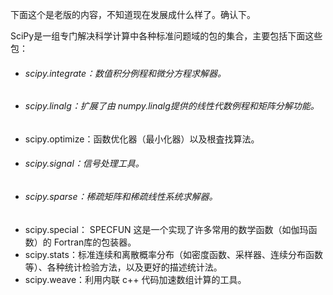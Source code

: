 
下面这个是老版的内容，不知道现在发展成什么样了。确认下。

SciPy是一组专门解决科学计算中各种标准问题域的包的集合，主要包括下面这些包：

- ###### scipy.integrate：数值积分例程和微分方程求解器。
- ###### scipy.linalg：扩展了由 numpy.linalg提供的线性代数例程和矩阵分解功能。
- scipy.optimize：函数优化器（最小化器）以及根査找算法。
- ###### scipy.signal：信号处理工具。
- ###### scipy.sparse：稀疏矩阵和稀疏线性系统求解器。
- scipy.special： SPECFUN  这是一个实现了许多常用的数学函数（如伽玛函数）的 Fortran库的包装器。
- scipy.stats：标准连续和离散概率分布（如密度函数、采样器、连续分布函数 等）、各种统计检验方法，以及更好的描述统计法。
- scipy.weave：利用内联 c++ 代码加速数组计算的工具。
